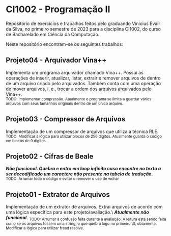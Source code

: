 # CI1002 - Programação II

Repositório de exercícios e trabalhos feitos pelo graduando Vinicius Evair da
Silva, no primeiro semestre de 2023 para a disciplina CI1002, do curso de
Bacharelado em Ciência da Computação.

Neste repositório encontram-se os seguintes trabalhos:

## Projeto04 - Arquivador Vina++
  Implementa um programa arquivador chamado Vina++. Possui as operações de inserir, atualizar, listar, extrair e remover arquivos de dentro de um arquivo criado pelo arquivados. Também conta com uma operação de mover arquivos, i. e., trocar a ordem dos arquivos arquivados pelo Vina++.\
  <sub>TODO: Implementar compressão. Atualmente o programa se limita a guardar vários arquivos com seus tamanhos originais dentro de um único arquivo.</sub>

## Projeto03 - Compressor de Arquivos
  Implementação de um compressor de arquivos que utiliza a técnica RLE.\
  <sub>TODO: Modificar a lógica para utilizar blocos de 256 digitos. Atualmente guarda o código em blocos de 9 digitos.</sub>

## Projeto02 - Cifras de Beale
  ***Não funcional. Quebra e entra em loop infinito caso encontre no texto a ser decodificado um caractere não presente na tabela de tradução.***\
  <sub>TODO: Arrumar todo o código e evitar o remover o uso de wchar</sub>

## Projeto01 - Extrator de Arquivos
  Implementação de um extrator de arquivos. Extrai arquivos de acordo com uma lógica específica para este projeto/avaliação.\ ***Atualmente não funcional***.
  <sub>TODO: Arrumar a confusão feita durante a avaliação. A leitura está sendo feita como se os arquivos fossem uma string, o que quebra logo no primeiro \0, obiamente. Modificar a lógica para utilizar fread resolve. </sub>
  
  

